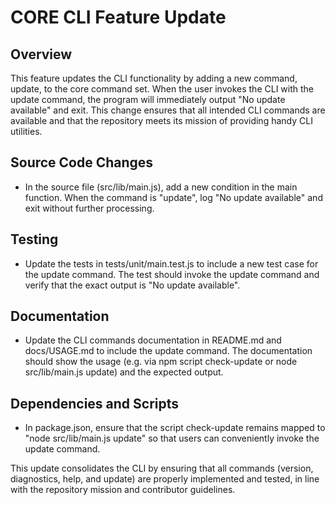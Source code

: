 # CORE CLI Feature Update

## Overview
This feature updates the CLI functionality by adding a new command, update, to the core command set. When the user invokes the CLI with the update command, the program will immediately output "No update available" and exit. This change ensures that all intended CLI commands are available and that the repository meets its mission of providing handy CLI utilities.

## Source Code Changes
- In the source file (src/lib/main.js), add a new condition in the main function. When the command is "update", log "No update available" and exit without further processing.

## Testing
- Update the tests in tests/unit/main.test.js to include a new test case for the update command. The test should invoke the update command and verify that the exact output is "No update available".

## Documentation
- Update the CLI commands documentation in README.md and docs/USAGE.md to include the update command. The documentation should show the usage (e.g. via npm script check-update or node src/lib/main.js update) and the expected output.

## Dependencies and Scripts
- In package.json, ensure that the script check-update remains mapped to "node src/lib/main.js update" so that users can conveniently invoke the update command.

This update consolidates the CLI by ensuring that all commands (version, diagnostics, help, and update) are properly implemented and tested, in line with the repository mission and contributor guidelines.